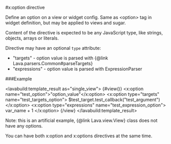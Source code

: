 
#x:option directive

<script type="lavabuild/eval">result = global.LavaBuild.generateDirectiveInfoBox('option');</script>

Define an option on a view or widget config. Same as &lt;option&gt; tag in widget definition, but may be applied
to views and sugar.

Content of the directive is expected to be any JavaScript type, like strings, objects, arrays or literals.

Directive may have an optional `type` attribute:
- <str>"targets"</str> - option value is parsed with {@link Lava.parsers.Common#parseTargets}
- <str>"expressions"</str> - option value is parsed with ExpressionParser

###Example

<lavabuild:template_result as="single_view">
{#view()}
	<x:option name="test_option">"option_value"</x:option>
	<x:option type="targets" name="test_targets_option">
		$test_target.test_callback("test_argument")
	</x:option>
	<x:option type="expressions" name="test_expression_option">
		var_name + 1
	</x:option>
{/view}
</lavabuild:template_result>

Note: this is an artificial example, {@link Lava.view.View} class does not have any options.

You can have both x:option and x:options directives at the same time.